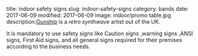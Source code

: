 title: indoor safety signs
slug: indoor-safety-signs
category: bands
date: 2017-06-09
modified: 2017-06-09
image: indoor/promo table.jpg
description:[Gunship](https://www.gunshipmusic.com/) is a *retro synthwave* artist out of the UK.

It is mandatory to use safety signs like Caution signs ,warning signs ,ANSI signs, First Aid signs, and all general signs required for their premises according to the business needs.
